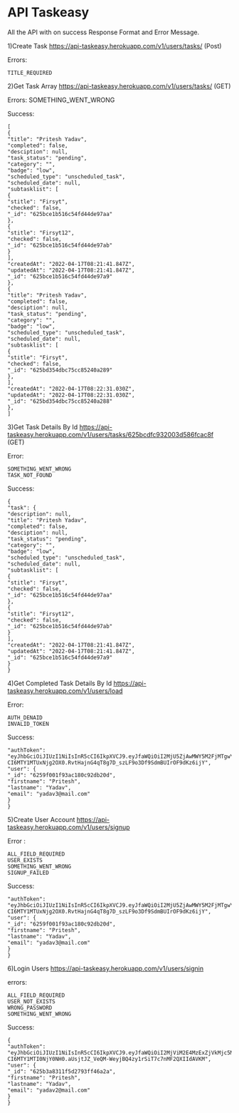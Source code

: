 
# API Taskeasy

All the API with on success Response Format and  Error Message.

1)Create Task
https://api-taskeasy.herokuapp.com/v1/users/tasks/ (Post)

Errors:

    TITLE_REQUIRED


2)Get Task Array
https://api-taskeasy.herokuapp.com/v1/users/tasks/ (GET)

Errors:
SOMETHING_WENT_WRONG

Success:

    [
    {
    "title": "Pritesh Yadav",
    "completed": false,
    "desciption": null,
    "task_status": "pending",
    "category": "",
    "badge": "low",
    "scheduled_type": "unscheduled_task",
    "scheduled_date": null,
    "subtasklist": [
    {
    "stitle": "Firsyt",
    "checked": false,
    "_id": "625bce1b516c54fd44de97aa"
    },
    {
    "stitle": "Firsyt12",
    "checked": false,
    "_id": "625bce1b516c54fd44de97ab"
    }
    ],
    "createdAt": "2022-04-17T08:21:41.847Z",
    "updatedAt": "2022-04-17T08:21:41.847Z",
    "_id": "625bce1b516c54fd44de97a9"
    },
    {
    "title": "Pritesh Yadav",
    "completed": false,
    "desciption": null,
    "task_status": "pending",
    "category": "",
    "badge": "low",
    "scheduled_type": "unscheduled_task",
    "scheduled_date": null,
    "subtasklist": [
    {
    "stitle": "Firsyt",
    "checked": false,
    "_id": "625bd354dbc75cc85240a289"
    },
    ],
    "createdAt": "2022-04-17T08:22:31.030Z",
    "updatedAt": "2022-04-17T08:22:31.030Z",
    "_id": "625bd354dbc75cc85240a288"
    },
    ]



3)Get Task Details By Id
https://api-taskeasy.herokuapp.com/v1/users/tasks/625bcdfc932003d586fcac8f (GET)

Error:

    SOMETHING_WENT_WRONG
    TASK_NOT_FOUND

Success:

    {
    "task": {
    "description": null,
    "title": "Pritesh Yadav",
    "completed": false,
    "desciption": null,
    "task_status": "pending",
    "category": "",
    "badge": "low",
    "scheduled_type": "unscheduled_task",
    "scheduled_date": null,
    "subtasklist": [
    {
    "stitle": "Firsyt",
    "checked": false,
    "_id": "625bce1b516c54fd44de97aa"
    },
    {
    "stitle": "Firsyt12",
    "checked": false,
    "_id": "625bce1b516c54fd44de97ab"
    }
    ],
    "createdAt": "2022-04-17T08:21:41.847Z",
    "updatedAt": "2022-04-17T08:21:41.847Z",
    "_id": "625bce1b516c54fd44de97a9"
    }
    }



4)Get Completed Task Details By Id
https://api-taskeasy.herokuapp.com/v1/users/load <GET>


Error:

    AUTH_DENAID
    INVALID_TOKEN

Success:

    "authToken":
    "eyJhbGciOiJIUzI1NiIsInR5cCI6IkpXVCJ9.eyJfaWQiOiI2MjU5ZjAwMWY5M2FjMTgwYzkyZGIyMGQiLCJpYXQiOjE2NTAwNjEzMTQsImV4c
    CI6MTY1MTUxNjg2OX0.RvtHajnG4qT8g7D_szLF9o3Df9SdmBUIrOF9dKz6ijY",
    "user": {
    "_id": "6259f001f93ac180c92db20d",
    "firstname": "Pritesh",
    "lastname": "Yadav",
    "email": "yadav3@mail.com"
    }
    }



5)Create User Account
https://api-taskeasy.herokuapp.com/v1/users/signup <POST>

Error :

    ALL_FIELD_REQUIRED
    USER_EXISTS
    SOMETHING_WENT_WRONG
    SIGNUP_FAILED

Success:

    "authToken":
    "eyJhbGciOiJIUzI1NiIsInR5cCI6IkpXVCJ9.eyJfaWQiOiI2MjU5ZjAwMWY5M2FjMTgwYzkyZGIyMGQiLCJpYXQiOjE2NTAwNjEzMTQsImV4c
    CI6MTY1MTUxNjg2OX0.RvtHajnG4qT8g7D_szLF9o3Df9SdmBUIrOF9dKz6ijY",
    "user": {
    "_id": "6259f001f93ac180c92db20d",
    "firstname": "Pritesh",
    "lastname": "Yadav",
    "email": "yadav3@mail.com"
    }
    }



6)Login Users
https://api-taskeasy.herokuapp.com/v1/users/signin <POST>

errors:

    ALL_FIELD_REQUIRED
    USER_NOT_EXISTS
    WRONG_PASSWORD
    SOMETHING_WENT_WRONG

Success:

    {
    "authToken":
    "eyJhbGciOiJIUzI1NiIsInR5cCI6IkpXVCJ9.eyJfaWQiOiI2MjViM2E4MzExZjVkMjc5M2ZmNDZhMmEiLCJpYXQiOjE2NTAxNDY2MzMsImV4c
    CI6MTY1MTI0NjY0NH0.aUsjtJZ_VeQM-WeyjBQ4zy1rSiT7c7nMF2QXIIdAVKM",
    "user": {
    "_id": "625b3a8311f5d2793ff46a2a",
    "firstname": "Pritesh",
    "lastname": "Yadav",
    "email": "yadav2@mail.com"
    }
    }
